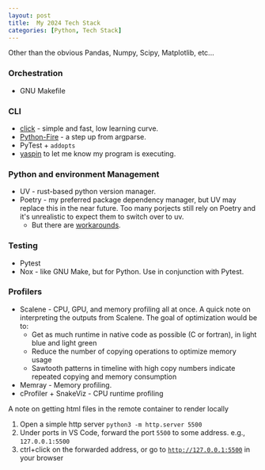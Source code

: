 ```yaml
---
layout: post
title:  My 2024 Tech Stack
categories: [Python, Tech Stack]
---
```


Other than the obvious Pandas, Numpy, Scipy, Matplotlib, etc...

### Orchestration
* GNU Makefile

### CLI
* [click](https://github.com/pallets/click/) - simple and fast, low learning curve.
* [Python-Fire](https://github.com/google/python-fire) - a step up from argparse.
* PyTest + `addopts`
* [yaspin](https://github.com/pavdmyt/yaspin) to let me know my program is executing.

### Python and environment Management
* UV - rust-based python version manager.
* Poetry - my preferred package dependency manager, but UV may replace this in the near future. Too many porjects still rely on Poetry and it's unrealistic to expect them to switch over to uv.
  * But there are [workarounds](https://mil.ad/blog/2024/uv-poetry-install.html).

### Testing
* Pytest
* Nox - like GNU Make, but for Python. Use in conjunction with Pytest.

### Profilers
* Scalene - CPU, GPU, and memory profiling all at once. A quick note on interpreting the outputs from Scalene. The goal of optimization would be to:
  - Get as much runtime in native code as possible (C or fortran), in light blue and light green
  - Reduce the number of copying operations to optimize memory usage
  - Sawtooth patterns in timeline with high copy numbers indicate repeated copying and memory consumption
* Memray - Memory profiling.
* cProfiler + SnakeViz - CPU runtime profiling

A note on getting html files in the remote container to render locally

1. Open a simple http server `python3 -m http.server 5500`
2. Under ports in VS Code, forward the port `5500` to some address. e.g., `127.0.0.1:5500`
3. ctrl+click on the forwarded address, or go to [`http://127.0.0.1:5500`](http://127.0.0.1:5500/profile.html) in your browser
